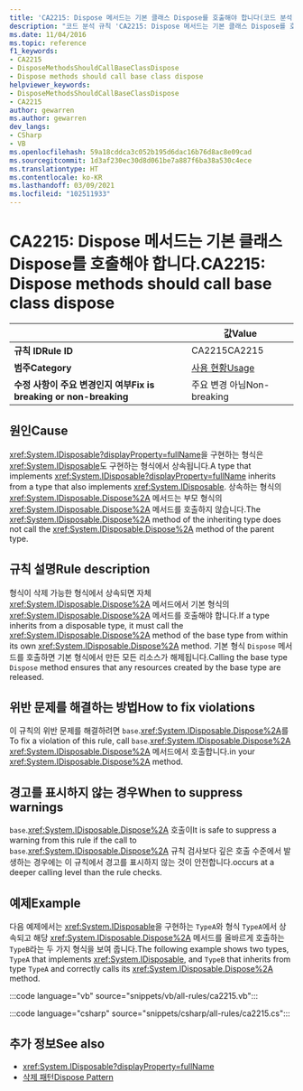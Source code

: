 ```yaml
---
title: 'CA2215: Dispose 메서드는 기본 클래스 Dispose를 호출해야 합니다(코드 분석)'
description: "코드 분석 규칙 'CA2215: Dispose 메서드는 기본 클래스 Dispose를 호출해야 합니다'에 대해 알아봅니다."
ms.date: 11/04/2016
ms.topic: reference
f1_keywords:
- CA2215
- DisposeMethodsShouldCallBaseClassDispose
- Dispose methods should call base class dispose
helpviewer_keywords:
- DisposeMethodsShouldCallBaseClassDispose
- CA2215
author: gewarren
ms.author: gewarren
dev_langs:
- CSharp
- VB
ms.openlocfilehash: 59a18cddca3c052b195d6dac16b76d8ac8e09cad
ms.sourcegitcommit: 1d3af230ec30d8d061be7a887f6ba38a530c4ece
ms.translationtype: HT
ms.contentlocale: ko-KR
ms.lasthandoff: 03/09/2021
ms.locfileid: "102511933"
---
```

# <a name="ca2215-dispose-methods-should-call-base-class-dispose"></a><span data-ttu-id="df713-103">CA2215: Dispose 메서드는 기본 클래스 Dispose를 호출해야 합니다.</span><span class="sxs-lookup"><span data-stu-id="df713-103">CA2215: Dispose methods should call base class dispose</span></span>

| | <span data-ttu-id="df713-104">값</span><span class="sxs-lookup"><span data-stu-id="df713-104">Value</span></span> |
|-|-|
| <span data-ttu-id="df713-105">**규칙 ID**</span><span class="sxs-lookup"><span data-stu-id="df713-105">**Rule ID**</span></span> |<span data-ttu-id="df713-106">CA2215</span><span class="sxs-lookup"><span data-stu-id="df713-106">CA2215</span></span>|
| <span data-ttu-id="df713-107">**범주**</span><span class="sxs-lookup"><span data-stu-id="df713-107">**Category**</span></span> |[<span data-ttu-id="df713-108">사용 현황</span><span class="sxs-lookup"><span data-stu-id="df713-108">Usage</span></span>](usage-warnings.md)|
| <span data-ttu-id="df713-109">**수정 사항이 주요 변경인지 여부**</span><span class="sxs-lookup"><span data-stu-id="df713-109">**Fix is breaking or non-breaking**</span></span> |<span data-ttu-id="df713-110">주요 변경 아님</span><span class="sxs-lookup"><span data-stu-id="df713-110">Non-breaking</span></span>|

## <a name="cause"></a><span data-ttu-id="df713-111">원인</span><span class="sxs-lookup"><span data-stu-id="df713-111">Cause</span></span>

<span data-ttu-id="df713-112"><xref:System.IDisposable?displayProperty=fullName>을 구현하는 형식은 <xref:System.IDisposable>도 구현하는 형식에서 상속됩니다.</span><span class="sxs-lookup"><span data-stu-id="df713-112">A type that implements <xref:System.IDisposable?displayProperty=fullName> inherits from a type that also implements <xref:System.IDisposable>.</span></span> <span data-ttu-id="df713-113">상속하는 형식의 <xref:System.IDisposable.Dispose%2A> 메서드는 부모 형식의 <xref:System.IDisposable.Dispose%2A> 메서드를 호출하지 않습니다.</span><span class="sxs-lookup"><span data-stu-id="df713-113">The <xref:System.IDisposable.Dispose%2A> method of the inheriting type does not call the <xref:System.IDisposable.Dispose%2A> method of the parent type.</span></span>

## <a name="rule-description"></a><span data-ttu-id="df713-114">규칙 설명</span><span class="sxs-lookup"><span data-stu-id="df713-114">Rule description</span></span>

<span data-ttu-id="df713-115">형식이 삭제 가능한 형식에서 상속되면 자체 <xref:System.IDisposable.Dispose%2A> 메서드에서 기본 형식의 <xref:System.IDisposable.Dispose%2A> 메서드를 호출해야 합니다.</span><span class="sxs-lookup"><span data-stu-id="df713-115">If a type inherits from a disposable type, it must call the <xref:System.IDisposable.Dispose%2A> method of the base type from within its own <xref:System.IDisposable.Dispose%2A> method.</span></span> <span data-ttu-id="df713-116">기본 형식 `Dispose` 메서드를 호출하면 기본 형식에서 만든 모든 리소스가 해제됩니다.</span><span class="sxs-lookup"><span data-stu-id="df713-116">Calling the base type `Dispose` method ensures that any resources created by the base type are released.</span></span>

## <a name="how-to-fix-violations"></a><span data-ttu-id="df713-117">위반 문제를 해결하는 방법</span><span class="sxs-lookup"><span data-stu-id="df713-117">How to fix violations</span></span>

<span data-ttu-id="df713-118">이 규칙의 위반 문제를 해결하려면 `base`.<xref:System.IDisposable.Dispose%2A>를</span><span class="sxs-lookup"><span data-stu-id="df713-118">To fix a violation of this rule, call `base`.<xref:System.IDisposable.Dispose%2A></span></span> <span data-ttu-id="df713-119"><xref:System.IDisposable.Dispose%2A> 메서드에서 호출합니다.</span><span class="sxs-lookup"><span data-stu-id="df713-119">in your <xref:System.IDisposable.Dispose%2A> method.</span></span>

## <a name="when-to-suppress-warnings"></a><span data-ttu-id="df713-120">경고를 표시하지 않는 경우</span><span class="sxs-lookup"><span data-stu-id="df713-120">When to suppress warnings</span></span>

<span data-ttu-id="df713-121">`base`.<xref:System.IDisposable.Dispose%2A> 호출이</span><span class="sxs-lookup"><span data-stu-id="df713-121">It is safe to suppress a warning from this rule if the call to `base`.<xref:System.IDisposable.Dispose%2A></span></span> <span data-ttu-id="df713-122">규칙 검사보다 깊은 호출 수준에서 발생하는 경우에는 이 규칙에서 경고를 표시하지 않는 것이 안전합니다.</span><span class="sxs-lookup"><span data-stu-id="df713-122">occurs at a deeper calling level than the rule checks.</span></span>

## <a name="example"></a><span data-ttu-id="df713-123">예제</span><span class="sxs-lookup"><span data-stu-id="df713-123">Example</span></span>

<span data-ttu-id="df713-124">다음 예제에서는 <xref:System.IDisposable>을 구현하는 `TypeA`와 형식 `TypeA`에서 상속되고 해당 <xref:System.IDisposable.Dispose%2A> 메서드를 올바르게 호출하는 `TypeB`라는 두 가지 형식을 보여 줍니다.</span><span class="sxs-lookup"><span data-stu-id="df713-124">The following example shows two types, `TypeA` that implements <xref:System.IDisposable>, and `TypeB` that inherits from type `TypeA` and correctly calls its <xref:System.IDisposable.Dispose%2A> method.</span></span>

:::code language="vb" source="snippets/vb/all-rules/ca2215.vb":::

:::code language="csharp" source="snippets/csharp/all-rules/ca2215.cs":::

## <a name="see-also"></a><span data-ttu-id="df713-125">추가 정보</span><span class="sxs-lookup"><span data-stu-id="df713-125">See also</span></span>

- <xref:System.IDisposable?displayProperty=fullName>
- [<span data-ttu-id="df713-126">삭제 패턴</span><span class="sxs-lookup"><span data-stu-id="df713-126">Dispose Pattern</span></span>](../../../standard/garbage-collection/implementing-dispose.md)
